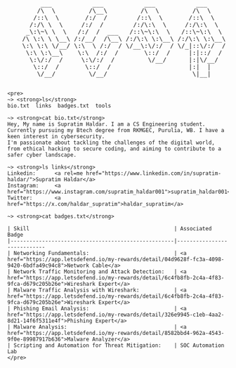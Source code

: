 <pre>
         ___           ___           ___           ___           ___           ___                       ___     
        /\  \         /\__\         /\  \         /\  \         /\  \         /\  \          ___        /\__\    
       /::\  \       /:/  /        /::\  \       /::\  \       /::\  \        \:\  \        /\  \      /::|  |   
      /:/\ \  \     /:/  /        /:/\:\  \     /:/\:\  \     /:/\:\  \        \:\  \       \:\  \    /:|:|  |   
     _\:\~\ \  \   /:/  /  ___   /::\~\:\  \   /::\~\:\  \   /::\~\:\  \       /::\  \      /::\__\  /:/|:|__|__ 
    /\ \:\ \ \__\ /:/__/  /\__\ /:/\:\ \:\__\ /:/\:\ \:\__\ /:/\:\ \:\__\     /:/\:\__\  __/:/\/__/ /:/ |::::\__\
    \:\ \:\ \/__/ \:\  \ /:/  / \/__\:\/:/  / \/_|::\/:/  / \/__\:\/:/  /    /:/  \/__/ /\/:/  /    \/__/~~/:/  /
     \:\ \:\__\    \:\  /:/  /       \::/  /     |:|::/  /       \::/  /    /:/  /      \::/__/           /:/  / 
      \:\/:/  /     \:\/:/  /         \/__/      |:|\/__/        /:/  /     \/__/        \:\__\          /:/  /  
       \::/  /       \::/  /                     |:|  |         /:/  /                    \/__/         /:/  /   
        \/__/         \/__/                       \|__|         \/__/                                   \/__/    
    </pre>
    <pre>
    ~> <strong>ls</strong>
    bio.txt  links  badges.txt  tools

    ~> <strong>cat bio.txt</strong>
    Hey, My name is Supratim Haldar. I am a CS Engineering student. Currently pursuing my Btech degree from RKMGEC, Purulia, WB. I have a keen interest in cybersecurity.
    I'm passionate about tackling the challenges of the digital world, from ethical hacking to secure coding, and aiming to contribute to a safer cyber landscape.

    ~> <strong>ls links</strong>
    Linkedin:      <a rel=me href="https://www.linkedin.com/in/supratim-haldar/">Supratim Haldar</a>
    Instagram:     <a href="https://www.instagram.com/supratim_haldar001">supratim_haldar001</a>
    Twitter:       <a href="https://x.com/haldar_supratim">haldar_supratim</a>
    
    ~> <strong>cat badges.txt</strong>

    | Skill                                              | Associated Badge         
    |----------------------------------------------------|----------------------------
    | Networking Fundamentals:                           | <a href="https://app.letsdefend.io/my-rewards/detail/04d9628f-fc3a-4098-9420-6bdfa49c94c8">Network Cable</a>
    | Network Traffic Monitoring and Attack Detection:   | <a href="https://app.letsdefend.io/my-rewards/detail/6c4fb8fb-2c4a-4f83-9fca-d679c205b26e">Wireshark Expert</a>
    | Malware Traffic Analysis with Wireshark:           | <a href="https://app.letsdefend.io/my-rewards/detail/6c4fb8fb-2c4a-4f83-9fca-d679c205b26e">Wireshark Expert</a>
    | Phishing Email Analysis:                           | <a href="https://app.letsdefend.io/my-rewards/detail/326e9945-c1eb-4aa2-8d21-14f6f5311e4f">Phishing Expert</a>
    | Malware Analysis:                                  | <a href="https://app.letsdefend.io/my-rewards/detail/8582bbd4-962a-4543-9f0e-89987917b636">Malware Analyzer</a>
    | Scripting and Automation for Threat Mitigation:    | SOC Automation Lab 
    </pre>
